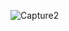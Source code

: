 ![Capture2](https://github.com/alisamirali/search-and-filtering-system/assets/62913154/e7314802-040e-4489-be27-2d51f2f4d499)
